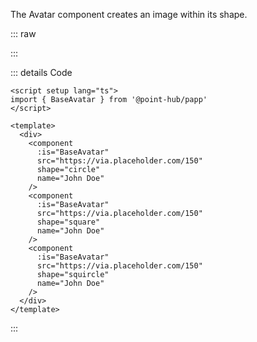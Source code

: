 The Avatar component creates an image within its shape.

::: raw

<ClientOnly>
  <AvatarShape />
</ClientOnly>

:::

::: details Code

```vue {10,16,22}
<script setup lang="ts">
import { BaseAvatar } from '@point-hub/papp'
</script>

<template>
  <div>
    <component
      :is="BaseAvatar"
      src="https://via.placeholder.com/150"
      shape="circle"
      name="John Doe"
    />
    <component
      :is="BaseAvatar"
      src="https://via.placeholder.com/150"
      shape="square"
      name="John Doe"
    />
    <component
      :is="BaseAvatar"
      src="https://via.placeholder.com/150"
      shape="squircle"
      name="John Doe"
    />
  </div>
</template>
```

:::
